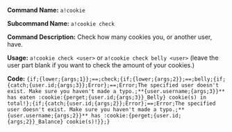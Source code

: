 **Command Name:** `a!cookie`

**Subcommand Name:** `a!cookie check`

**Command Description:**
Check how many cookies you, or another user, have.

**Usage:**
`a!cookie check <user>` or `a!cookie check belly <user>` (leave the user part blank if you want to check the amount of your cookies.)

**Code:**
```{if;{lower;{args;1}};==;check;{if;{lower;{args;2}};==;belly;{if;{catch;{user.id;{args;3}};Error};==;Error;The specified user doesn't exist. Make sure you haven't made a typo.;**{user.username;{args;3}}** has eaten :cookie:{perget;{user.id;{args;3}}_Belly} cookie(s) in total!};{if;{catch;{user.id;{args;2}};Error};==;Error;The specified user doesn't exist. Make sure you haven't made a typo.;**{user.username;{args;2}}** has :cookie:{perget;{user.id;{args;2}}_Balance} cookie(s)!}};}```

